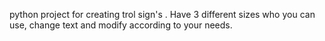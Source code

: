  python project for creating trol sign's .
Have 3 different sizes  who you can use, change text and modify according to your needs.                                  